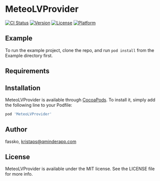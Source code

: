 # MeteoLVProvider

[![CI Status](http://img.shields.io/travis/fassko/MeteoLVProvider.svg?style=flat)](https://travis-ci.org/fassko/MeteoLVProvider)
[![Version](https://img.shields.io/cocoapods/v/MeteoLVProvider.svg?style=flat)](http://cocoapods.org/pods/MeteoLVProvider)
[![License](https://img.shields.io/cocoapods/l/MeteoLVProvider.svg?style=flat)](http://cocoapods.org/pods/MeteoLVProvider)
[![Platform](https://img.shields.io/cocoapods/p/MeteoLVProvider.svg?style=flat)](http://cocoapods.org/pods/MeteoLVProvider)

## Example

To run the example project, clone the repo, and run `pod install` from the Example directory first.

## Requirements

## Installation

MeteoLVProvider is available through [CocoaPods](http://cocoapods.org). To install
it, simply add the following line to your Podfile:

```ruby
pod 'MeteoLVProvider'
```

## Author

fassko, kristaps@qminderapp.com

## License

MeteoLVProvider is available under the MIT license. See the LICENSE file for more info.
